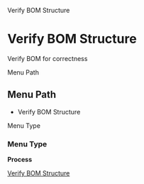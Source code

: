 
Verify BOM Structure
# Verify BOM Structure


Verify BOM for correctness

Menu Path
## Menu Path



- Verify BOM Structure

Menu Type
### Menu Type

**Process**


[Verify BOM Structure](functional-guide/process/process-m_product_bom_verify.md)
